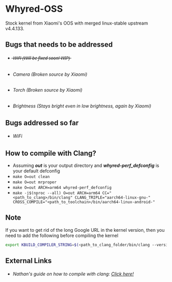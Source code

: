 # Whyred-OSS

Stock kernel from Xiaomi's OOS with merged linux-stable upstream v4.4.133.

## Bugs that needs to be addressed
- ######  ̶W̶i̶F̶i̶ ̶(̶W̶i̶l̶l̶ ̶b̶e̶ ̶f̶i̶x̶e̶d̶ ̶s̶o̶o̶n̶!̶ ̶W̶I̶P̶)̶
- ###### Camera (Broken source by Xiaomi)
- ###### Torch (Broken source by Xiaomi)
- ###### Brightness (Stays bright even in low brightness, again by Xiaomi)

## Bugs addressed so far
- ###### WiFi

## How to compile with Clang?
- Assuming **_out_** is your output directory and **_whyred-perf_defconfig_** is your default defconfig
- `make O=out clean`
- `make O=out mrproper`
- `make O=out ARCH=arm64 whyred-perf_defconfig`
- `make -j$(nproc --all) O=out ARCH=arm64 CC="<path_to_clang>/bin/clang" CLANG_TRIPLE="aarch64-linux-gnu-"  CROSS_COMPILE="<path_to_toolchain>/bin/aarch64-linux-android-"`

## Note
If you want to get rid of the long Google URL in the kernel version, then you need to add the following before compiling the kernel

```bash
export KBUILD_COMPILER_STRING=$(<path_to_clang_folder/bin/clang --version | head -n 1 | perl -pe 's/\(http.*?\)//gs' | sed -e 's/  */ /g' -e 's/[[:space:]]*$//')
```
## External Links

- ###### Nathan's guide on how to compile with clang: [Click here!](https://github.com/nathanchance/android-kernel-clang)
